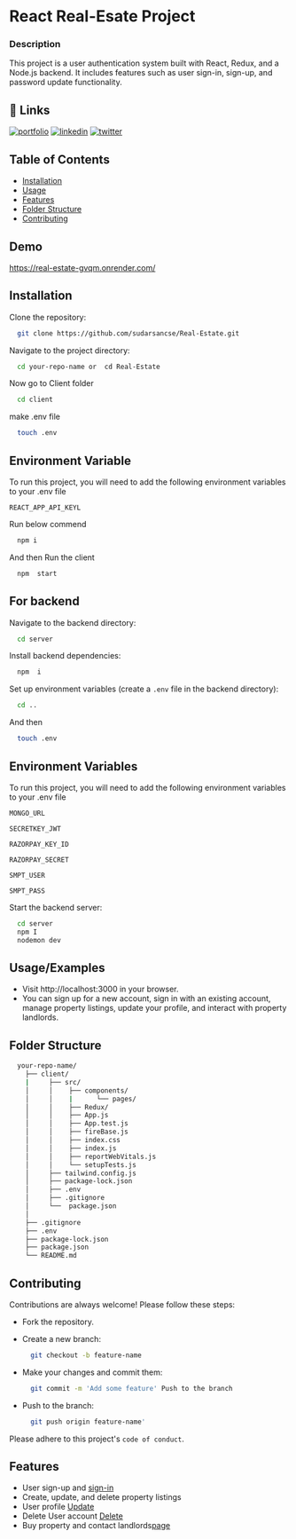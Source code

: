# React Real-Esate Project

### Description

This project is a user authentication system built with React, Redux, and a Node.js backend. It includes features such as user sign-in, sign-up, and password update functionality.

## 🔗 Links

[![portfolio](https://img.shields.io/badge/my_portfolio-000?style=for-the-badge&logo=ko-fi&logoColor=white)](https://sudarsancse.github.io/Portfolio/)
[![linkedin](https://img.shields.io/badge/linkedin-0A66C2?style=for-the-badge&logo=linkedin&logoColor=white)](https://www.linkedin.com/in/sudarsan-sarkar-a59b2825a)
[![twitter](https://img.shields.io/badge/twitter-1DA1F2?style=for-the-badge&logo=twitter&logoColor=white)](https://twitter.com/)

## Table of Contents

- [Installation]()
- [Usage]()
- [Features]()
- [Folder Structure]()
- [Contributing]()

## Demo

https://real-estate-gvqm.onrender.com/

## Installation

Clone the repository:

```bash
  git clone https://github.com/sudarsancse/Real-Estate.git
```

Navigate to the project directory:

```bash
  cd your-repo-name or  cd Real-Estate
```

Now go to Client folder

```bash
  cd client
```

make .env file

```bash
  touch .env
```

## Environment Variable

To run this project, you will need to add the following environment variables to your .env file

`REACT_APP_API_KEYL`

Run below commend

```bash
  npm i
```

And then Run the client

```bash
  npm  start
```

## For backend

Navigate to the backend directory:

```bash
  cd server
```

Install backend dependencies:

```bash
  npm  i
```

Set up environment variables (create a `.env` file in the backend directory):

```bash
  cd ..
```

And then

```bash
  touch .env
```

## Environment Variables

To run this project, you will need to add the following environment variables to your .env file

`MONGO_URL`

`SECRETKEY_JWT`

`RAZORPAY_KEY_ID`

`RAZORPAY_SECRET`

`SMPT_USER`

`SMPT_PASS`

Start the backend server:

```bash
  cd server
  npm I
  nodemon dev
```

## Usage/Examples

- Visit http://localhost:3000 in your browser.
- You can sign up for a new account, sign in with an existing account, manage property listings, update your profile, and interact with property landlords.

## Folder Structure

```bash
  your-repo-name/
    ├── client/
    |     ├── src/
    │     │    ├── components/
    │     │    |      └── pages/
    │     │    ├── Redux/
    │     │    ├── App.js
    │     │    ├── App.test.js
    │     │    ├── fireBase.js
    │     │    ├── index.css
    │     │    ├── index.js
    │     │    ├── reportWebVitals.js
    │     │    └── setupTests.js
    │     ├── tailwind.config.js
    │     ├── package-lock.json
    │     ├── .env
    │     ├── .gitignore
    │     └──  package.json
    │
    ├── .gitignore
    ├── .env
    ├── package-lock.json
    ├── package.json
    └── README.md

```

## Contributing

Contributions are always welcome! Please follow these steps:

- Fork the repository.

- Create a new branch:

  ```bash
    git checkout -b feature-name
  ```

- Make your changes and commit them:

  ```bash
    git commit -m 'Add some feature' Push to the branch
  ```

- Push to the branch:

  ```bash
    git push origin feature-name'
  ```

Please adhere to this project's `code of conduct`.

## Features

- User sign-up and [sign-in](https://real-estate-gvqm.onrender.com/sign-in)
- Create, update, and delete property listings
- User profile [Update](https://real-estate-gvqm.onrender.com/sign-in)
- Delete User account [Delete](https://real-estate-gvqm.onrender.com/sign-in)
- Buy property and contact landlords[page](https://real-estate-gvqm.onrender.com/)
